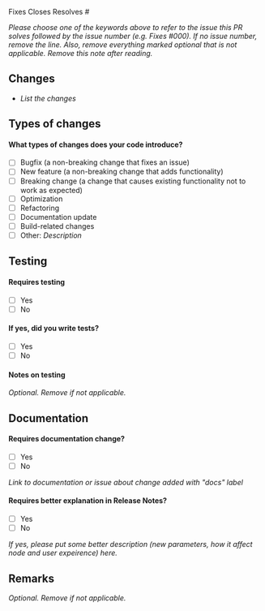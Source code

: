 Fixes Closes Resolves #

_Please choose one of the keywords above to refer to the issue this PR solves followed by the issue number (e.g. Fixes #000). If no issue number, remove the line. Also, remove everything marked optional that is not applicable. Remove this note after reading._

## Changes

- _List the changes_

## Types of changes

#### What types of changes does your code introduce?

- [ ] Bugfix (a non-breaking change that fixes an issue)
- [ ] New feature (a non-breaking change that adds functionality)
- [ ] Breaking change (a change that causes existing functionality not to work as expected)
- [ ] Optimization
- [ ] Refactoring
- [ ] Documentation update
- [ ] Build-related changes
- [ ] Other: _Description_

## Testing

#### Requires testing

- [ ] Yes
- [ ] No

#### If yes, did you write tests?

- [ ] Yes
- [ ] No

#### Notes on testing

_Optional. Remove if not applicable._

## Documentation

#### Requires documentation change?

- [ ] Yes
- [ ] No

_Link to documentation or issue about change added with "docs" label_

#### Requires better explanation in Release Notes?

- [ ] Yes
- [ ] No

_If yes, please put some better description (new parameters, how it affect node and user expeirence) here._

## Remarks

_Optional. Remove if not applicable._
